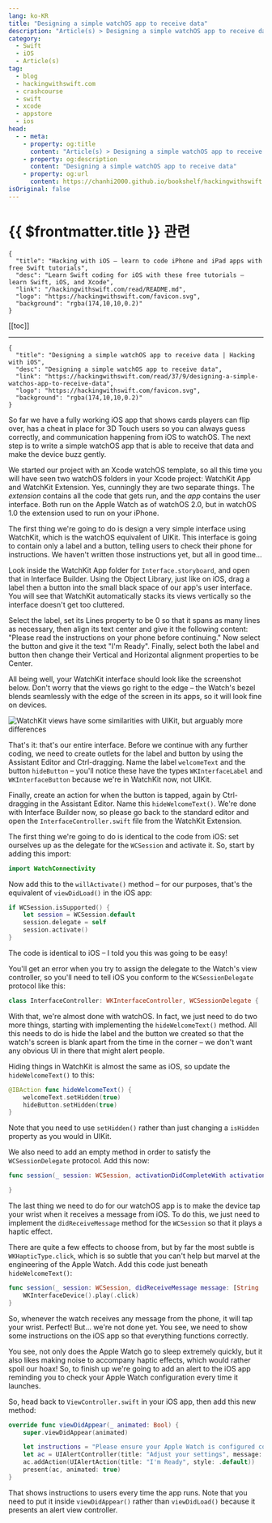 ```yaml
---
lang: ko-KR
title: "Designing a simple watchOS app to receive data"
description: "Article(s) > Designing a simple watchOS app to receive data"
category:
  - Swift
  - iOS
  - Article(s)
tag: 
  - blog
  - hackingwithswift.com
  - crashcourse
  - swift
  - xcode
  - appstore
  - ios  
head:
  - - meta:
    - property: og:title
      content: "Article(s) > Designing a simple watchOS app to receive data"
    - property: og:description
      content: "Designing a simple watchOS app to receive data"
    - property: og:url
      content: https://chanhi2000.github.io/bookshelf/hackingwithswift.com/read/37/09-designing-a-simple-watchos-app-to-receive-data.html
isOriginal: false
---
```


# {{ $frontmatter.title }} 관련

```component VPCard
{
  "title": "Hacking with iOS – learn to code iPhone and iPad apps with free Swift tutorials",
  "desc": "Learn Swift coding for iOS with these free tutorials – learn Swift, iOS, and Xcode",
  "link": "/hackingwithswift.com/read/README.md",
  "logo": "https://hackingwithswift.com/favicon.svg",
  "background": "rgba(174,10,10,0.2)"
}
```

[[toc]]

---

```component VPCard
{
  "title": "Designing a simple watchOS app to receive data | Hacking with iOS",
  "desc": "Designing a simple watchOS app to receive data",
  "link": "https://hackingwithswift.com/read/37/9/designing-a-simple-watchos-app-to-receive-data",
  "logo": "https://hackingwithswift.com/favicon.svg",
  "background": "rgba(174,10,10,0.2)"
}
```

So far we have a fully working iOS app that shows cards players can flip over, has a cheat in place for 3D Touch users so you can always guess correctly, and communication happening from iOS to watchOS. The next step is to write a simple watchOS app that is able to receive that data and make the device buzz gently.

We started our project with an Xcode watchOS template, so all this time you will have seen two watchOS folders in your Xcode project: WatchKit App and WatchKit Extension. Yes, cunningly they are two separate things. The *extension* contains all the code that gets run, and the *app* contains the user interface. Both run on the Apple Watch as of watchOS 2.0, but in watchOS 1.0 the extension used to run on your iPhone.

The first thing we're going to do is design a very simple interface using WatchKit, which is the watchOS equivalent of UIKit. This interface is going to contain only a label and a button, telling users to check their phone for instructions. We haven't written those instructions yet, but all in good time…

Look inside the WatchKit App folder for <FontIcon icon="iconfont icon-xcode"/>`Interface.storyboard`, and open that in Interface Builder. Using the Object Library, just like on iOS, drag a label then a button into the small black space of our app's user interface. You will see that WatchKit automatically stacks its views vertically so the interface doesn't get too cluttered.

Select the label, set its Lines property to be 0 so that it spans as many lines as necessary, then align its text center and give it the following content: "Please read the instructions on your phone before continuing." Now select the button and give it the text "I'm Ready". Finally, select both the label and button then change their Vertical and Horizontal alignment properties to be Center.

All being well, your WatchKit interface should look like the screenshot below. Don't worry that the views go right to the edge – the Watch's bezel blends seamlessly with the edge of the screen in its apps, so it will look fine on devices.

![WatchKit views have some similarities with UIKit, but arguably more differences](https://hackingwithswift.com/img/books/hws/37-5@2x.png)

That's it: that's our entire interface. Before we continue with any further coding, we need to create outlets for the label and button by using the Assistant Editor and Ctrl-dragging. Name the label `welcomeText` and the button `hideButton` – you'll notice these have the types `WKInterfaceLabel` and `WKInterfaceButton` because we're in WatchKit now, not UIKit.

Finally, create an action for when the button is tapped, again by Ctrl-dragging in the Assistant Editor. Name this `hideWelcomeText()`. We're done with Interface Builder now, so please go back to the standard editor and open the <FontIcon icon="fa-brands fa-swift"/>`InterfaceController.swift` file from the WatchKit Extension.

The first thing we're going to do is identical to the code from iOS: set ourselves up as the delegate for the `WCSession` and activate it. So, start by adding this import:

```swift
import WatchConnectivity
```

Now add this to the `willActivate()` method – for our purposes, that's the equivalent of `viewDidLoad()` in the iOS app:

```swift
if WCSession.isSupported() {
    let session = WCSession.default
    session.delegate = self
    session.activate()
}
```

The code is identical to iOS – I told you this was going to be easy!

You'll get an error when you try to assign the delegate to the Watch's view controller, so you'll need to tell iOS you conform to the `WCSessionDelegate` protocol like this:

```swift
class InterfaceController: WKInterfaceController, WCSessionDelegate {
```

With that, we're almost done with watchOS. In fact, we just need to do two more things, starting with implementing the `hideWelcomeText()` method. All this needs to do is hide the label and the button we created so that the watch's screen is blank apart from the time in the corner – we don't want any obvious UI in there that might alert people.

Hiding things in WatchKit is almost the same as iOS, so update the `hideWelcomeText()` to this:

```swift
@IBAction func hideWelcomeText() {
    welcomeText.setHidden(true)
    hideButton.setHidden(true)
}
```

Note that you need to use `setHidden()` rather than just changing a `isHidden` property as you would in UIKit.

We also need to add an empty method in order to satisfy the `WCSessionDelegate` protocol. Add this now:

```swift
func session(_ session: WCSession, activationDidCompleteWith activationState: WCSessionActivationState, error: Error?) {

}
```

The last thing we need to do for our watchOS app is to make the device tap your wrist when it receives a message from iOS. To do this, we just need to implement the `didReceiveMessage` method for the `WCSession` so that it plays a haptic effect.

There are quite a few effects to choose from, but by far the most subtle is `WKHapticType.click`, which is so subtle that you can't help but marvel at the engineering of the Apple Watch. Add this code just beneath `hideWelcomeText()`:

```swift
func session(_ session: WCSession, didReceiveMessage message: [String : Any]) {
    WKInterfaceDevice().play(.click)
}
```

So, whenever the watch receives any message from the phone, it will tap your wrist. Perfect! But… we're not done yet. You see, we need to show some instructions on the iOS app so that everything functions correctly.

You see, not only does the Apple Watch go to sleep extremely quickly, but it also likes making noise to accompany haptic effects, which would rather spoil our hoax! So, to finish up we're going to add an alert to the iOS app reminding you to check your Apple Watch configuration every time it launches.

So, head back to <FontIcon icon="fa-brands fa-swift"/>`ViewController.swift` in your iOS app, then add this new method:

```swift
override func viewDidAppear(_ animated: Bool) {
    super.viewDidAppear(animated)

    let instructions = "Please ensure your Apple Watch is configured correctly. On your iPhone, launch Apple's 'Watch' configuration app then choose General > Wake Screen. On that screen, please disable Wake Screen On Wrist Raise, then select Wake For 70 Seconds. On your Apple Watch, please swipe up on your watch face and enable Silent Mode. You're done!"
    let ac = UIAlertController(title: "Adjust your settings", message: instructions, preferredStyle: .alert)
    ac.addAction(UIAlertAction(title: "I'm Ready", style: .default))
    present(ac, animated: true)
}
```

That shows instructions to users every time the app runs. Note that you need to put it inside `viewDidAppear()` rather than `viewDidLoad()` because it presents an alert view controller.

